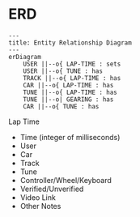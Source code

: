# ERD

```mermaid
---
title: Entity Relationship Diagram
---
erDiagram
    USER ||--o{ LAP-TIME : sets
    USER ||--o{ TUNE : has
    TRACK ||--o{ LAP-TIME : has
    CAR ||--o{ LAP-TIME : has
    TUNE ||--o{ LAP-TIME : has
    TUNE ||--o| GEARING : has
    CAR ||--o{ TUNE : has
```

Lap Time
- Time (integer of milliseconds)
- User
- Car
- Track
- Tune
- Controller/Wheel/Keyboard
- Verified/Unverified
- Video Link
- Other Notes